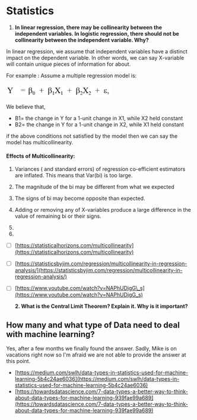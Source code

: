 # Statistics

1. **In  linear regression, there may be collinearity between the independent variables. In logistic regression, there should not be collinearity between the independent variable. Why?**

In linear regression, we assume that independent variables have a distinct impact on the dependent variable. In other words, we can say X-variable will contain unique pieces of information for about.

For example :  Assume a multiple regression model is: 

![](../../.gitbook/assets/image%20%281%29.png)

We believe that, 

* B1= the change in Y for a 1-unit change in X1, while X2 held constant
* B2= the change in Y for a 1-unit change in X2, while X1 held constant

if the above conditions not satisfied by the model then we can say the model has multicollinearity.

#### Effects of Multicollinearity: 

1. Variances \( and standard errors\) of regression co-efficient estimators are inflated. This means that Var\(bi\) is too large.
2. The magnitude of the bi may be different from what we expected
3. The signs of bi may become opposite than expected. 
4. Adding or removing any of X-variables produce a large difference in the value of remaining bi or their signs. 
5. 


1. 
* [ ] [https://statisticalhorizons.com/multicollinearity](https://statisticalhorizons.com/multicollinearity)
* [ ] [https://statisticsbyjim.com/regression/multicollinearity-in-regression-analysis/](https://statisticsbyjim.com/regression/multicollinearity-in-regression-analysis/)
* [ ] [https://www.youtube.com/watch?v=NAPhUDjgG\_s](https://www.youtube.com/watch?v=NAPhUDjgG_s)



  **2. What is the Central Limit Theorem? Explain it. Why is it important?**

## How many and what type of Data need to deal with machine learning?

Yes, after a few months we finally found the answer. Sadly, Mike is on vacations right now so I'm afraid we are not able to provide the answer at this point.

* [https://medium.com/swlh/data-types-in-statistics-used-for-machine-learning-5b4c24ae6036](https://medium.com/swlh/data-types-in-statistics-used-for-machine-learning-5b4c24ae6036)
* [https://towardsdatascience.com/7-data-types-a-better-way-to-think-about-data-types-for-machine-learning-939fae99a689](https://towardsdatascience.com/7-data-types-a-better-way-to-think-about-data-types-for-machine-learning-939fae99a689)





